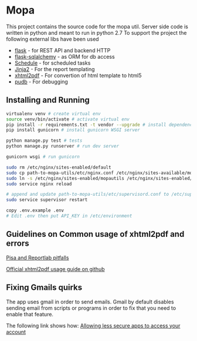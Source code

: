 # Mopa

This project contains the source code for the mopa util. Server side code is written in python and meant to run in python 2.7
To support the project the following external libs have been used

- [flask](http://flask.pocoo.org/) - for REST API and backend HTTP
- [flask-sqlalchemy](https://pythonhosted.org/Flask-SQLAlchemy/) - as ORM for db access
- [Schedule](https://github.com/mrhwick/schedule) - for scheduled tasks
- [Jinja2](http://jinja.pocoo.org/) - For the report templating
- [xhtml2pdf](http://www.xhtml2pdf.com/) - For convertion of html template to html5
- [pudb](https://pypi.python.org/pypi/pudb/) - For debugging

## Installing and Running

```sh
virtualenv venv # create virtual env
source venv/bin/activate # activate virtual env
pip install -r requirements.txt -t vendor --upgrade # install dependencies in lib/vendor folder
pip install gunicorn # install gunicorn WSGI server

python manage.py test # tests
python manage.py runserver # run dev server

gunicorn wsgi # run gunicorn

sudo rm /etc/nginx/sites-enabled/default
sudo cp path-to-mopa-utils/etc/nginx.conf /etc/nginx/sites-available/mopautils # make app available on nginx
sudo ln -s /etc/nginx/sites-enabled/mopautils /etc/nginx/sites-enabled/mopautils # deploy nginx
sudo service nginx reload

# append and update path-to-mopa-utils/etc/supervisord.conf to /etc/supervisor/supervisord.conf
sudo service supervisor restart

copy .env.example .env
# Edit .env then put API_KEY in /etc/environment
```

## Guidelines on Common usage of xhtml2pdf and errors

[Pisa and Reportlab pitfalls](http://www.arnebrodowski.de/blog/501-Pisa-and-Reportlab-pitfalls.html)

[Official xhtml2pdf usage guide on github](https://github.com/chrisglass/xhtml2pdf/blob/master/doc/usage.rst)

## Fixing Gmails quirks

The app uses gmail in order to send emails. Gmail by default disables sending email from scripts or programs in order to fix that you need to enable that feature.

The following link shows how: [Allowing less secure apps to access your account](https://support.google.com/accounts/answer/6010255?hl=en)
